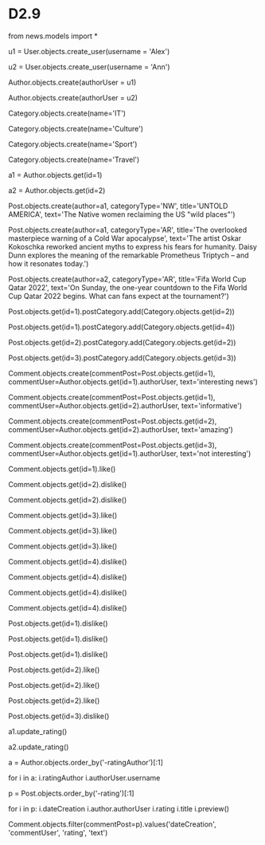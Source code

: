 # D2.9
from news.models import *

u1 = User.objects.create_user(username = 'Alex')

u2 = User.objects.create_user(username = 'Ann')


Author.objects.create(authorUser = u1)

Author.objects.create(authorUser = u2)


Category.objects.create(name='IT')

Category.objects.create(name='Culture')

Category.objects.create(name='Sport')

Category.objects.create(name='Travel')



a1 = Author.objects.get(id=1)


a2 = Author.objects.get(id=2)


Post.objects.create(author=a1, categoryType='NW', title='UNTOLD AMERICA', text='The Native women reclaiming the US "wild places"')


Post.objects.create(author=a1, categoryType='AR', title='The overlooked masterpiece warning of a Cold War apocalypse', text='The artist Oskar Kokoschka reworked ancient myths to express his fears for humanity. Daisy Dunn explores the meaning of the remarkable Prometheus Triptych – and how it resonates today.')


Post.objects.create(author=a2, categoryType='AR', title='Fifa World Cup Qatar 2022', text='On Sunday, the one-year countdown to the Fifa World Cup Qatar 2022 begins. What can fans expect at the tournament?')


Post.objects.get(id=1).postCategory.add(Category.objects.get(id=2))

Post.objects.get(id=1).postCategory.add(Category.objects.get(id=4))

Post.objects.get(id=2).postCategory.add(Category.objects.get(id=2))

Post.objects.get(id=3).postCategory.add(Category.objects.get(id=3))


Comment.objects.create(commentPost=Post.objects.get(id=1), commentUser=Author.objects.get(id=1).authorUser, text='interesting news')

Comment.objects.create(commentPost=Post.objects.get(id=1), commentUser=Author.objects.get(id=2).authorUser, text='informative')


Comment.objects.create(commentPost=Post.objects.get(id=2), commentUser=Author.objects.get(id=2).authorUser, text='amazing')


Comment.objects.create(commentPost=Post.objects.get(id=3), commentUser=Author.objects.get(id=1).authorUser, text='not interesting')


Comment.objects.get(id=1).like()


Comment.objects.get(id=2).dislike()

Comment.objects.get(id=2).dislike()


Comment.objects.get(id=3).like()

Comment.objects.get(id=3).like()

Comment.objects.get(id=3).like()


Comment.objects.get(id=4).dislike()

Comment.objects.get(id=4).dislike()

Comment.objects.get(id=4).dislike()

Comment.objects.get(id=4).dislike()


Post.objects.get(id=1).dislike()

Post.objects.get(id=1).dislike()

Post.objects.get(id=1).dislike()


Post.objects.get(id=2).like()

Post.objects.get(id=2).like()

Post.objects.get(id=2).like()


Post.objects.get(id=3).dislike()


a1.update_rating()

a2.update_rating()


a = Author.objects.order_by('-ratingAuthor')[:1]

for i in a:
  i.ratingAuthor
  i.authorUser.username


p = Post.objects.order_by('-rating')[:1]

for i in p:
  i.dateCreation
  i.author.authorUser
  i.rating
  i.title
  i.preview()
 

Comment.objects.filter(commentPost=p).values('dateCreation', 'commentUser', 'rating', 'text')
